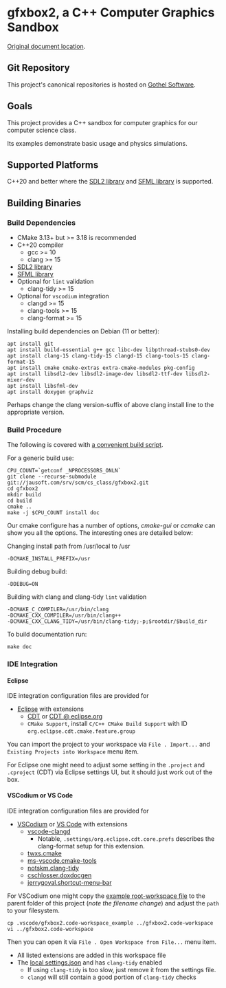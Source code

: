 # gfxbox2, a C++ Computer Graphics Sandbox

[Original document location](https://jausoft.com/cgit/cs_class/gfxbox2.git/about/).

## Git Repository
This project's canonical repositories is hosted on [Gothel Software](https://jausoft.com/cgit/cs_class/gfxbox2.git/).

## Goals
This project provides a C++ sandbox for computer graphics for our computer science class.

Its examples demonstrate basic usage and physics simulations.

## Supported Platforms
C++20 and better where the [SDL2 library](https://www.libsdl.org/) and [SFML library](https://www.sfml-dev.org/) is supported.

## Building Binaries

### Build Dependencies
- CMake 3.13+ but >= 3.18 is recommended
- C++20 compiler
  - gcc >= 10
  - clang >= 15
- [SDL2 library](https://www.libsdl.org/) 
- [SFML library](https://www.sfml-dev.org/)
- Optional for `lint` validation
  - clang-tidy >= 15
- Optional for `vscodium` integration
  - clangd >= 15
  - clang-tools >= 15
  - clang-format >= 15


Installing build dependencies on Debian (11 or better):
~~~~~~~~~~~~~~~~~~~~~~~~~~~~~~~~~~~~~~~~~~~~~~~~~~~~~~~~~~~~~~~~~~{.sh}
apt install git
apt install build-essential g++ gcc libc-dev libpthread-stubs0-dev 
apt install clang-15 clang-tidy-15 clangd-15 clang-tools-15 clang-format-15
apt install cmake cmake-extras extra-cmake-modules pkg-config
apt install libsdl2-dev libsdl2-image-dev libsdl2-ttf-dev libsdl2-mixer-dev
apt install libsfml-dev
apt install doxygen graphviz
~~~~~~~~~~~~~~~~~~~~~~~~~~~~~~~~~~~~~~~~~~~~~~~~~~~~~~~~~~~~~~~~~~

Perhaps change the clang version-suffix of above clang install line to the appropriate version.

### Build Procedure
The following is covered with [a convenient build script](https://jausoft.com/cgit/cs_class/gfxbox2.git/tree/scripts/build.sh).

For a generic build use:
~~~~~~~~~~~~~~~~~~~~~~~~~~~~~~~~~~~~~~~~~~~~~~~~~~~~~~~~~~~~~{.sh}
CPU_COUNT=`getconf _NPROCESSORS_ONLN`
git clone --recurse-submodule git://jausoft.com/srv/scm/cs_class/gfxbox2.git
cd gfxbox2
mkdir build
cd build
cmake ..
make -j $CPU_COUNT install doc
~~~~~~~~~~~~~~~~~~~~~~~~~~~~~~~~~~~~~~~~~~~~~~~~~~~~~~~~~~~~~

Our cmake configure has a number of options, *cmake-gui* or *ccmake* can show
you all the options. The interesting ones are detailed below:

Changing install path from /usr/local to /usr
~~~~~~~~~~~~~
-DCMAKE_INSTALL_PREFIX=/usr
~~~~~~~~~~~~~

Building debug build:
~~~~~~~~~~~~~
-DDEBUG=ON
~~~~~~~~~~~~~

Building with clang and clang-tidy `lint` validation
~~~~~~~~~~~~~
-DCMAKE_C_COMPILER=/usr/bin/clang 
-DCMAKE_CXX_COMPILER=/usr/bin/clang++ 
-DCMAKE_CXX_CLANG_TIDY=/usr/bin/clang-tidy;-p;$rootdir/$build_dir
~~~~~~~~~~~~~

To build documentation run: 
~~~~~~~~~~~~~
make doc
~~~~~~~~~~~~~

### IDE Integration

#### Eclipse 
IDE integration configuration files are provided for 
- [Eclipse](https://download.eclipse.org/eclipse/downloads/) with extensions
  - [CDT](https://github.com/eclipse-cdt/) or [CDT @ eclipse.org](https://projects.eclipse.org/projects/tools.cdt)
  - `CMake Support`, install `C/C++ CMake Build Support` with ID `org.eclipse.cdt.cmake.feature.group`

You can import the project to your workspace via `File . Import...` and `Existing Projects into Workspace` menu item.

For Eclipse one might need to adjust some setting in the `.project` and `.cproject` (CDT) 
via Eclipse settings UI, but it should just work out of the box.

#### VSCodium or VS Code

IDE integration configuration files are provided for 
- [VSCodium](https://vscodium.com/) or [VS Code](https://code.visualstudio.com/) with extensions
  - [vscode-clangd](https://github.com/clangd/vscode-clangd)
    - Notable, `.settings/org.eclipse.cdt.core.prefs` describes the clang-format setup for this extension.
  - [twxs.cmake](https://github.com/twxs/vs.language.cmake)
  - [ms-vscode.cmake-tools](https://github.com/microsoft/vscode-cmake-tools)
  - [notskm.clang-tidy](https://github.com/notskm/vscode-clang-tidy)
  - [cschlosser.doxdocgen](https://github.com/cschlosser/doxdocgen)
  - [jerrygoyal.shortcut-menu-bar](https://github.com/GorvGoyl/Shortcut-Menu-Bar-VSCode-Extension)

For VSCodium one might copy the [example root-workspace file](https://jausoft.com/cgit/cs_class/gfxbox2.git/tree/.vscode/gfxbox2.code-workspace_example)
to the parent folder of this project (*note the filename change*) and adjust the `path` to your filesystem.
~~~~~~~~~~~~~
cp .vscode/gfxbox2.code-workspace_example ../gfxbox2.code-workspace
vi ../gfxbox2.code-workspace
~~~~~~~~~~~~~
Then you can open it via `File . Open Workspace from File...` menu item.
- All listed extensions are added in this workspace file
- The [local settings.json](.vscode/settings.json) and has `clang-tidy` enabled
  - If using `clang-tidy` is too slow, just remove it from the settings file.
  - `clangd` will still contain a good portion of `clang-tidy` checks

